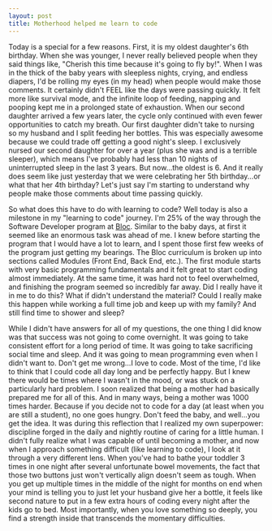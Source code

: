 ```yaml
---
layout: post
title: Motherhood helped me learn to code
---
```

Today is a special for a few reasons.  First, it is my oldest daughter's 6th birthday.  When she was younger, I never really believed people when they said things like, "Cherish this time because it's going to fly by!".  When I was in the thick of the baby years with sleepless nights, crying, and endless diapers, I'd be rolling my eyes (in my head) when people would make those comments.  It certainly didn't FEEL like the days were passing quickly.  It felt more like survival mode, and the infinite loop of feeding, napping and pooping kept me in a prolonged state of exhaustion.  When our second daughter arrived a few years later, the cycle only continued with even fewer opportunities to catch my breath.  Our first daughter didn't take to nursing so my husband and I split feeding her bottles.  This was especially awesome because we could trade off getting a good night's sleep.  I exclusively nursed our second daughter for over a year (plus she was and is a terrible sleeper), which means I've probably had less than 10 nights of uninterrupted sleep in the last 3 years.  But now...the oldest is 6.  And it really does seem like just yesterday that we were celebrating her 5th birthday...or what that her 4th birthday?  Let's just say I'm starting to understand why people make those comments about time passing quickly.  

So what does this have to do with learning to code?  Well today is also a milestone in my "learning to code" journey.  I'm 25% of the way through the Software Developer program at [Bloc](https://www.bloc.io).  Similar to the baby days, at first it seemed like an enormous task was ahead of me.  I knew before starting the program that I would have a lot to learn, and I spent those first few weeks of the program just getting my bearings.  The Bloc curriculum is broken up into sections called Modules (Front End, Back End, etc.).  The first module starts with very basic programming fundamentals and it felt great to start coding almost immediately.  At the same time, it was hard not to feel overwhelmed, and finishing the program seemed so incredibly far away.  Did I really have it in me to do this?  What if didn't understand the material?  Could I really make this happen while working a full time job and keep up with my family?  And still find time to shower and sleep?  

While I didn't have answers for all of my questions, the one thing I did know was that success was not going to come overnight.  It was going to take consistent effort for a long period of time.  It was going to take sacrificing social time and sleep.  And it was going to mean programming even when I didn't want to.  Don't get me wrong...I love to code.  Most of the time, I'd like to think that I could code all day long and be perfectly happy.  But I knew there would be times where I wasn't in the mood, or was stuck on a particularly hard problem.  I soon realized that being a mother had basically prepared me for all of this.  And in many ways, being a mother was 1000 times harder.  Because if you decide not to code for a day (at least when you are still a student), no one goes hungry.  Don't feed the baby, and well...you get the idea.  It was during this reflection that I realized my own superpower:  discipline forged in the daily and nightly routine of caring for a little human.  I didn't fully realize what I was capable of until becoming a mother, and now when I approach something difficult (like learning to code), I look at it through a very different lens.  When you've had to bathe your toddler 3 times in one night after several unfortunate bowel movements, the fact that those two buttons just won't vertically align doesn't seem as tough.  When you get up multiple times in the middle of the night for months on end when your mind is telling you to just let your husband give her a bottle, it feels like second nature to put in a few extra hours of coding every night after the kids go to bed.  Most importantly, when you love something so deeply, you find a strength inside that transcends the momentary difficulties.
